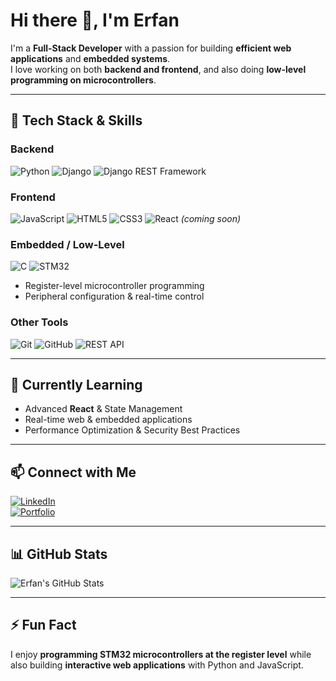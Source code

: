 # Hi there 👋, I'm Erfan

I'm a **Full-Stack Developer** with a passion for building **efficient web applications** and **embedded systems**.  
I love working on both **backend and frontend**, and also doing **low-level programming on microcontrollers**.

---

## 🚀 Tech Stack & Skills

### Backend
![Python](https://img.shields.io/badge/Python-3776AB?style=for-the-badge&logo=python&logoColor=white)
![Django](https://img.shields.io/badge/Django-092E20?style=for-the-badge&logo=django&logoColor=white)
![Django REST Framework](https://img.shields.io/badge/DRF-000000?style=for-the-badge&logo=django&logoColor=white)

### Frontend
![JavaScript](https://img.shields.io/badge/JavaScript-F7DF1E?style=for-the-badge&logo=javascript&logoColor=black)
![HTML5](https://img.shields.io/badge/HTML5-E34F26?style=for-the-badge&logo=html5&logoColor=white)
![CSS3](https://img.shields.io/badge/CSS3-1572B6?style=for-the-badge&logo=css3&logoColor=white)
![React](https://img.shields.io/badge/React-61DAFB?style=for-the-badge&logo=react&logoColor=black) *(coming soon)*

### Embedded / Low-Level
![C](https://img.shields.io/badge/C-00599C?style=for-the-badge&logo=c&logoColor=white)
![STM32](https://img.shields.io/badge/STM32-2E8B57?style=for-the-badge&logo=arm&logoColor=white)
- Register-level microcontroller programming  
- Peripheral configuration & real-time control  

### Other Tools
![Git](https://img.shields.io/badge/Git-F05032?style=for-the-badge&logo=git&logoColor=white)
![GitHub](https://img.shields.io/badge/GitHub-181717?style=for-the-badge&logo=github&logoColor=white)
![REST API](https://img.shields.io/badge/REST_API-000000?style=for-the-badge&logo=swagger&logoColor=white)

---

## 🌱 Currently Learning
- Advanced **React** & State Management  
- Real-time web & embedded applications  
- Performance Optimization & Security Best Practices  

---

## 📫 Connect with Me
[![LinkedIn](https://img.shields.io/badge/LinkedIn-0077B5?style=for-the-badge&logo=linkedin&logoColor=white)](https://linkedin.com/in/yourprofile)  
[![Portfolio](https://img.shields.io/badge/Portfolio-FF5722?style=for-the-badge&logo=appveyor&logoColor=white)](https://yourportfolio.dev)  

---

## 📊 GitHub Stats
![Erfan's GitHub Stats](https://github-readme-stats.vercel.app/api?username=yourusername&show_icons=true&theme=radical&hide=prs)

---

## ⚡ Fun Fact
I enjoy **programming STM32 microcontrollers at the register level** while also building **interactive web applications** with Python and JavaScript.
